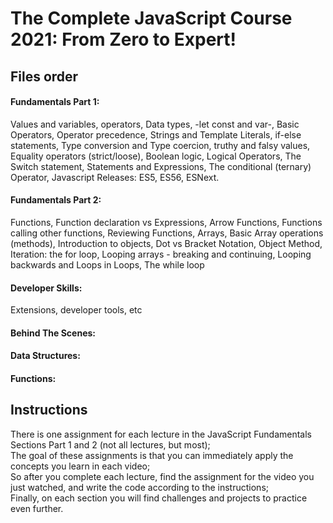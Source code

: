 # The Complete JavaScript Course 2021: From Zero to Expert!

## Files order
#### Fundamentals Part 1:
<p align="left"> Values and variables, operators, Data types, -let const and var-, Basic Operators, Operator precedence, Strings and Template Literals, if-else statements, Type conversion and Type coercion, truthy and falsy values, Equality operators (strict/loose), Boolean logic, Logical Operators, The Switch statement, Statements and Expressions, The conditional (ternary) Operator, Javascript Releases: ES5, ES56, ESNext. </p>

#### Fundamentals Part 2: 
<p align="left"> Functions, Function declaration vs Expressions, Arrow Functions, Functions calling other functions, Reviewing Functions, Arrays, Basic Array operations (methods), Introduction to objects, Dot vs Bracket Notation, Object Method, Iteration: the for loop, Looping arrays - breaking and continuing, Looping backwards and Loops in Loops, The while loop </p>

#### Developer Skills: 
<p align="left">Extensions, developer tools, etc</p>

#### Behind The Scenes: 
<p align="left"></p>

#### Data Structures: 
<p align="left"></p>

#### Functions: 
<p align="left"></p>


## Instructions

<p align="left">There is one assignment for each lecture in the JavaScript Fundamentals Sections Part 1 and 2 (not all lectures, but most); 
<br>
The goal of these assignments is that you can immediately apply the concepts you learn in each video;
<br>
So after you complete each lecture, find the assignment for the video you just watched, and write the code according to the instructions;
<br>
Finally, on each section you will find challenges and projects to practice even further.
</p>